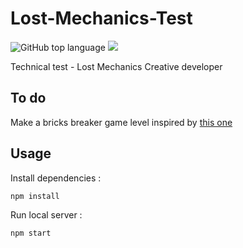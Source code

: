 # Lost-Mechanics-Test

![GitHub top language](https://img.shields.io/github/languages/top/sboez/Lost-Mechanics-Test)  <img src="https://img.shields.io/badge/phaser-3.23-orange">


Technical test - Lost Mechanics Creative developer


## To do

Make a bricks breaker game level inspired by [this one](https://gaming.wimbledon.com/)



## Usage

Install dependencies :
```
npm install
```

Run local server :
```
npm start
```
